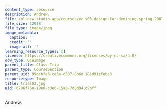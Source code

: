 ```yaml
---
content_type: resource
description: Andrew.
file: /ol-ocw-studio-app/courses/ec-s06-design-for-demining-spring-2007/6796f76019e8c3e615a07d8d941c9bff_trial02.jpg
file_size: 12918
file_type: image/jpeg
image_metadata:
  caption: ''
  credit: ''
  image-alt: ''
learning_resource_types: []
license: https://creativecommons.org/licenses/by-nc-sa/4.0/
ocw_type: OCWImage
parent_title: Class Trip
parent_type: CourseSection
parent_uid: 99ecbfa6-ce5e-d537-8b6d-181d91efeba3
resourcetype: Image
title: trial02.jpg
uid: 6796f760-19e8-c3e6-15a0-7d8d941c9bff
---
```

Andrew.